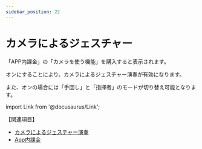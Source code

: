 ```yaml
---
sidebar_position: 22
---
```


# カメラによるジェスチャー

「APP内課金」の「カメラを使う機能」を購入すると表示されます。

オンにすることにより、カメラによるジェスチャー演奏が有効になります。

また、オンの場合には「手回し」と「指揮者」のモードが切り替え可能となります。


import Link from '@docusaurus/Link';

【関連項目】
* [カメラによるジェスチャー演奏](/docs/guide/Gesture_Playing_Mode/Gesture_by_Camera/gesture_by_camera-category)
* [App内課金](/docs/guide/Settings/In-App_Purchase)
